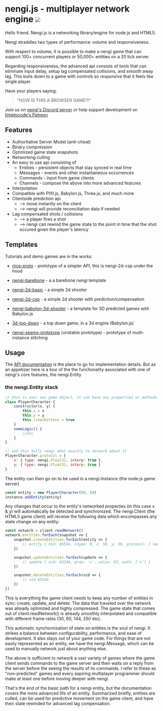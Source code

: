 # nengi.js - multiplayer network engine <img src="https://timetocode.com/images/nengi-logo-32x32.png" />
Hello friend. Nengi.js is a networking library/engine for node.js and HTML5.

Nengi straddles two types of performance: volume and responsiveness.

 With respect to volume, it is possible to make a nengi game that can support 100+ concurrent players or 50,000+ entities on a 20 tick server.
 
 Regarding responsiveness, the advanced api consists of tools that can eliminate input delay, setup lag compensated collisions, and smooth away lag. This boils down to a game with controls so responsive that it feels like single player.

Have your players saying:
>"HOW IS THIS A BROWSER GAME?!"

Join us on [nengi's Discord server](https://discord.gg/7kAa7NJ) or help support development on [timetocode's Patreon](https://www.patreon.com/timetocode)

## Features
* Authoritative Server Model (anti-cheat)
* Binary compression
* Optimized game state snapshots
* Networking culling
* An easy to use api consisting of
    * Entities - persistent objects that stay synced in real time
    * Messages - events and other instantaneous occurrences
    * Commands - input from game clients
    * Channels - compose the above into more advanced features
* Interpolation
* Compatible with PIXI.js, Babylon.js, Three.js, and much more
* Clientside prediction api
    * --> move instantly on the client
    * --> nengi will provide reconciliation data if needed
* Lag compensated shots / collisions
    * --> a player fires a shot
    * --> nengi can rewind the game state to the point in time that the shot occured given the player's latency

## Templates

Tutorials and demo games are in the works.

* [nice-proto](https://github.com/timetocode/nice-proto) - prototype of a simpler API, this is nengi-2d-csp under the hood
* [nengi-barebone](https://github.com/timetocode/nengi-barebone) - a a barebone nengi template
* [nengi-2d-basic](https://github.com/timetocode/nengi-2d-basic) - a simple 2d shooter
* [nengi-2d-csp](https://github.com/timetocode/nengi-2d-csp) - a simple 2d shooter with prediction/compensation
* [nengi-babylon-3d-shooter](https://github.com/timetocode/nengi-babylon-3d-shooter) - a template for 3D predicted games with Babylon.js
* [3d-top-down](https://github.com/timetocode/3d-top-down) - a top down game, in a 3d engine (Babylon.js)

* [nengi-seams-prototype](https://github.com/timetocode/nengi-seams-prototype) (unstable prototype) - prototype of multi-instance stitching



## Usage
The [API documentation](https://timetocode.com/nengi) is the place to go for implementation details. But as an appetizer here is a tour of the the functionality associated with one of nengi's core features, the nengi.Entity

### the nengi.Entity stack
```js
// this is your own game object, it can have any properties or methods
class PlayerCharacter {
    constructor(x, y) {
        this.x = x
        this.y = y
        this.likesKittens = true
    }
    someLogic() {
        //etc
    }
}

// and this tells nengi what exactly to network about it
PlayerCharacter.protocol = {
    x: { type: nengi.Float32, interp: true },
    y: { type: nengi.Float32, interp: true }
}
```

The entity can then go on to be used in a nengi.Instance (the node.js game server)

```js
const entity = new PlayerCharacter(50, 50)
instance.addEntity(entity)
```

Any changes that occur to the entity's networked properties (in this case x & y) will automatically be detected and synchronized. The nengi.Client (the HTML5 game client) will receive the following data which encompasses any state change on any entity:

```js
const network = client.readNetwork()
network.entities.forEach(snapshot => {
    snapshot.createEntities.forEach(entity => {
        // entity { nid: 65534, ntype: 0, x: 50, y: 50, protocol: { name: 'PlayerCharacter', ... }} 
    })

    snapshot.updateEntities.forEach(update => {
        // update { nid: 65534, prop: 'x', value: 63, path: ['x'] }
    })

    snapshot.deleteEntities.forEach(nid => {
        // nid 65534
    })
})
```
This is everything the game client needs to keep any number of entities in sync: create, update, and delete. The data that traveled over the network was already optimized and highly compressed. The game state that comes out of client.readNetwork() is already smoothly interpolated and compatible with different frame rates (30, 60, 144, 250 etc).

This automatic synchornization of state on entities is the soul of nengi. It strikes a balance between configurability, performance, and ease of development. It also stays out of your game code. For things that are not easily represented as an entity, we have the nengi.Message, which can be used to manually network just about anything else.

The above is sufficient to network a vast variety of games where the game client sends commands to the game server and then waits on a reply from the server before the seeing the results of its commands. I refer to these as "non-predicted" games and every aspiring multiplayer programmer should make at least one before moving deeper with nengi.

That's the end of the basic path for a nengi entity, but the documentation covers the more advanced life of an entity. Summarized briefly, entities are culled, can be used for predictive movement on the game client, and have their state rewinded for advanced lag compensation.









